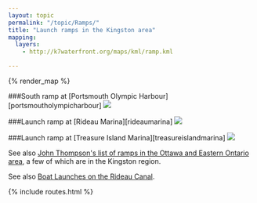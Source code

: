 ```yaml
---
layout: topic
permalink: "/topic/Ramps/"
title: "Launch ramps in the Kingston area"
mapping:
  layers:
    - http://k7waterfront.org/maps/kml/ramp.kml

---
```



{% render_map %}

###South ramp at [Portsmouth Olympic Harbour][portsmoutholympicharbour]
<img src="http://k7Waterfront.org/Images/POHSouthRamp.jpg">

###Launch ramp at [Rideau Marina][rideaumarina]
<img src="http://k7Waterfront.org/Images/RideauMarinaLaunchRamp.JPG" class="clear">


###Launch ramp at [Treasure Island Marina][treasureislandmarina]
<img src="http://k7Waterfront.org/Images/TreasureIslandLaunchRamp.JPG">

See also [John Thompson's list of ramps in the Ottawa and Eastern Ontario area](http://www.geocities.com/ottawaboatramps/), a few of which are in the Kingston region.

See also [Boat Launches on the Rideau Canal](http://www.rideau-info.com/canal/boat-launch.html).

{% include routes.html %}
